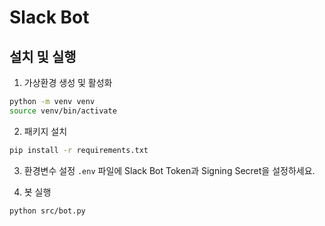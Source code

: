 # Slack Bot

## 설치 및 실행

1. 가상환경 생성 및 활성화
```bash
python -m venv venv
source venv/bin/activate
```

2. 패키지 설치
```bash
pip install -r requirements.txt
```

3. 환경변수 설정
`.env` 파일에 Slack Bot Token과 Signing Secret을 설정하세요.

4. 봇 실행
```bash
python src/bot.py
```